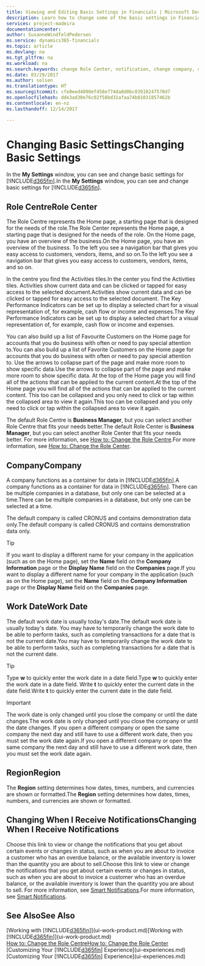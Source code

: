 ```yaml
---
title: Viewing and Editing Basic Settings in Financials | Microsoft Docs
description: Learn how to change some of the basic settings in Financials, for example, the Role Centre, company, or the work date.
services: project-madeira
documentationcenter: 
author: SusanneWindfeldPedersen
ms.service: dynamics365-financials
ms.topic: article
ms.devlang: na
ms.tgt_pltfrm: na
ms.workload: na
ms.search.keywords: change Role Center, notification, change company, change work date
ms.date: 03/29/2017
ms.author: solsen
ms.translationtype: HT
ms.sourcegitcommit: cfe0eed4090ef458e774da8d0bc03910247570d7
ms.openlocfilehash: dde3ad30e76c02f58bd31afaa74b81031857462b
ms.contentlocale: en-nz
ms.lasthandoff: 12/14/2017

---
```

# <a name="changing-basic-settings"></a><span data-ttu-id="881d7-103">Changing Basic Settings</span><span class="sxs-lookup"><span data-stu-id="881d7-103">Changing Basic Settings</span></span>
<span data-ttu-id="881d7-104">In the **My Settings** window, you can see and change basic settings for [!INCLUDE[d365fin](includes/d365fin_md.md)].</span><span class="sxs-lookup"><span data-stu-id="881d7-104">In the **My Settings** window, you can see and change basic settings for [!INCLUDE[d365fin](includes/d365fin_md.md)].</span></span>  

## <a name="role-center"></a><span data-ttu-id="881d7-105">Role Centre</span><span class="sxs-lookup"><span data-stu-id="881d7-105">Role Center</span></span>
<span data-ttu-id="881d7-106">The Role Centre represents the Home page, a starting page that is designed for the needs of the role.</span><span class="sxs-lookup"><span data-stu-id="881d7-106">The Role Center represents the Home page, a starting page that is designed for the needs of the role.</span></span> <span data-ttu-id="881d7-107">On the Home page, you have an overview of the business.</span><span class="sxs-lookup"><span data-stu-id="881d7-107">On the Home page, you have an overview of the business.</span></span> <span data-ttu-id="881d7-108">To the left you see a navigation bar that gives you easy access to customers, vendors, items, and so on.</span><span class="sxs-lookup"><span data-stu-id="881d7-108">To the left you see a navigation bar that gives you easy access to customers, vendors, items, and so on.</span></span>

<span data-ttu-id="881d7-109">In the centre you find the Activities tiles.</span><span class="sxs-lookup"><span data-stu-id="881d7-109">In the center you find the Activities tiles.</span></span> <span data-ttu-id="881d7-110">Activities show current data and can be clicked or tapped for easy access to the selected document.</span><span class="sxs-lookup"><span data-stu-id="881d7-110">Activities show current data and can be clicked or tapped for easy access to the selected document.</span></span> <span data-ttu-id="881d7-111">The Key Performance Indicators can be set up to display a selected chart for a visual representation of, for example, cash flow or income and expenses.</span><span class="sxs-lookup"><span data-stu-id="881d7-111">The Key Performance Indicators can be set up to display a selected chart for a visual representation of, for example, cash flow or income and expenses.</span></span>

<span data-ttu-id="881d7-112">You can also build up a list of Favourite Customers on the Home page for accounts that you do business with often or need to pay special attention to.</span><span class="sxs-lookup"><span data-stu-id="881d7-112">You can also build up a list of Favorite Customers on the Home page for accounts that you do business with often or need to pay special attention to.</span></span> <span data-ttu-id="881d7-113">Use the arrows to collapse part of the page and make more room to show specific data.</span><span class="sxs-lookup"><span data-stu-id="881d7-113">Use the arrows to collapse part of the page and make more room to show specific data.</span></span> <span data-ttu-id="881d7-114">At the top of the Home page you will find all of the actions that can be applied to the current content.</span><span class="sxs-lookup"><span data-stu-id="881d7-114">At the top of the Home page you will find all of the actions that can be applied to the current content.</span></span> <span data-ttu-id="881d7-115">This too can be collapsed and you only need to click or tap within the collapsed area to view it again.</span><span class="sxs-lookup"><span data-stu-id="881d7-115">This too can be collapsed and you only need to click or tap within the collapsed area to view it again.</span></span>

<span data-ttu-id="881d7-116">The default Role Centre is **Business Manager**, but you can select another Role Centre that fits your needs better.</span><span class="sxs-lookup"><span data-stu-id="881d7-116">The default Role Center is **Business Manager**, but you can select another Role Center that fits your needs better.</span></span> <span data-ttu-id="881d7-117">For more information, see [How to: Change the Role Centre](change-role.md).</span><span class="sxs-lookup"><span data-stu-id="881d7-117">For more information, see [How to: Change the Role Center](change-role.md).</span></span>

## <a name="company"></a><span data-ttu-id="881d7-118">Company</span><span class="sxs-lookup"><span data-stu-id="881d7-118">Company</span></span>
<span data-ttu-id="881d7-119">A company functions as a container for data in [!INCLUDE[d365fin](includes/d365fin_md.md)].</span><span class="sxs-lookup"><span data-stu-id="881d7-119">A company functions as a container for data in [!INCLUDE[d365fin](includes/d365fin_md.md)].</span></span> <span data-ttu-id="881d7-120">There can be multiple companies in a database, but only one can be selected at a time.</span><span class="sxs-lookup"><span data-stu-id="881d7-120">There can be multiple companies in a database, but only one can be selected at a time.</span></span>

<span data-ttu-id="881d7-121">The default company is called CRONUS and contains demonstration data only.</span><span class="sxs-lookup"><span data-stu-id="881d7-121">The default company is called CRONUS and contains demonstration data only.</span></span>

> [!TIP]  
>   <span data-ttu-id="881d7-122">If you want to display a different name for your company in the application (such as on the Home page), set the **Name** field on the **Company Information** page or the **Display Name** field on the **Companies** page.</span><span class="sxs-lookup"><span data-stu-id="881d7-122">If you want to display a different name for your company in the application (such as on the Home page), set the **Name** field on the **Company Information** page or the **Display Name** field on the **Companies** page.</span></span>  

## <a name="work-date"></a><span data-ttu-id="881d7-123">Work Date</span><span class="sxs-lookup"><span data-stu-id="881d7-123">Work Date</span></span>
<span data-ttu-id="881d7-124">The default work date is usually today's date.</span><span class="sxs-lookup"><span data-stu-id="881d7-124">The default work date is usually today's date.</span></span> <span data-ttu-id="881d7-125">You may have to temporarily change the work date to be able to perform tasks, such as completing transactions for a date that is not the current date.</span><span class="sxs-lookup"><span data-stu-id="881d7-125">You may have to temporarily change the work date to be able to perform tasks, such as completing transactions for a date that is not the current date.</span></span>

> [!TIP]  
>   <span data-ttu-id="881d7-126">Type **w** to quickly enter the work date in a date field.</span><span class="sxs-lookup"><span data-stu-id="881d7-126">Type **w** to quickly enter the work date in a date field.</span></span> <span data-ttu-id="881d7-127">Write **t** to quickly enter the current date in the date field.</span><span class="sxs-lookup"><span data-stu-id="881d7-127">Write **t** to quickly enter the current date in the date field.</span></span>

> [!IMPORTANT]  
>   <span data-ttu-id="881d7-128">The work date is only changed until you close the company or until the date changes.</span><span class="sxs-lookup"><span data-stu-id="881d7-128">The work date is only changed until you close the company or until the date changes.</span></span> <span data-ttu-id="881d7-129">If you open a different company or open the same company the next day and still have to use a different work date, then you must set the work date again.</span><span class="sxs-lookup"><span data-stu-id="881d7-129">If you open a different company or open the same company the next day and still have to use a different work date, then you must set the work date again.</span></span>

## <a name="region"></a><span data-ttu-id="881d7-130">Region</span><span class="sxs-lookup"><span data-stu-id="881d7-130">Region</span></span>
<span data-ttu-id="881d7-131">The **Region** setting determines how dates, times, numbers, and currencies are shown or formatted.</span><span class="sxs-lookup"><span data-stu-id="881d7-131">The **Region** setting determines how dates, times, numbers, and currencies are shown or formatted.</span></span>   

## <a name="changing-when-i-receive-notifications"></a><span data-ttu-id="881d7-132">Changing When I Receive Notifications</span><span class="sxs-lookup"><span data-stu-id="881d7-132">Changing When I Receive Notifications</span></span>
<span data-ttu-id="881d7-133">Choose this link to view or change the notifications that you get about certain events or changes in status, such as when you are about to invoice a customer who has an overdue balance, or the available inventory is lower than the quantity you are about to sell.</span><span class="sxs-lookup"><span data-stu-id="881d7-133">Choose this link to view or change the notifications that you get about certain events or changes in status, such as when you are about to invoice a customer who has an overdue balance, or the available inventory is lower than the quantity you are about to sell.</span></span> <span data-ttu-id="881d7-134">For more information, see [Smart Notifications](ui-smart-notifications.md).</span><span class="sxs-lookup"><span data-stu-id="881d7-134">For more information, see [Smart Notifications](ui-smart-notifications.md).</span></span>

## <a name="see-also"></a><span data-ttu-id="881d7-135">See Also</span><span class="sxs-lookup"><span data-stu-id="881d7-135">See Also</span></span>
<span data-ttu-id="881d7-136">[Working with [!INCLUDE[d365fin](includes/d365fin_md.md)]](ui-work-product.md)</span><span class="sxs-lookup"><span data-stu-id="881d7-136">[Working with [!INCLUDE[d365fin](includes/d365fin_md.md)]](ui-work-product.md)</span></span>  
[<span data-ttu-id="881d7-137">How to: Change the Role Centre</span><span class="sxs-lookup"><span data-stu-id="881d7-137">How to: Change the Role Center</span></span>](change-role.md)  
<span data-ttu-id="881d7-138">[Customizing Your [!INCLUDE[d365fin](includes/d365fin_md.md)] Experience](ui-experiences.md)</span><span class="sxs-lookup"><span data-stu-id="881d7-138">[Customizing Your [!INCLUDE[d365fin](includes/d365fin_md.md)] Experience](ui-experiences.md)</span></span>  

